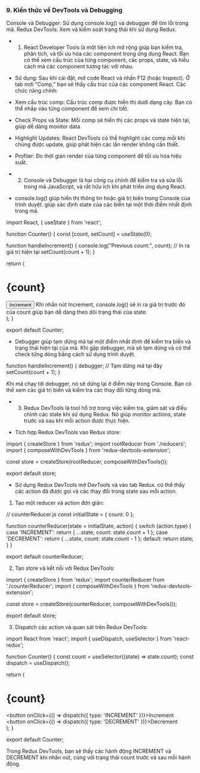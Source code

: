 ### 9. Kiến thức về DevTools và Debugging

Console và Debugger: Sử dụng console.log() và debugger để tìm lỗi trong mã.
Redux DevTools: Xem và kiểm soát trạng thái khi sử dụng Redux.

* 1. React Developer Tools là một tiện ích mở rộng giúp bạn kiểm tra, phân tích, và tối ưu hóa các component trong ứng dụng React. Bạn có thể xem cấu trúc của từng component, các props, state, và hiểu cách mà các component tương tác với nhau.

- Sử dụng: Sau khi cài đặt, mở code React và nhấn F12 (hoặc Inspect). Ở tab mới "Comp," bạn sẽ thấy cấu trúc của các component React. Các chức năng chính:

- Xem cấu trúc comp: Cấu trúc comp được hiển thị dưới dạng cây. Bạn có thể nhấp vào từng component để xem chi tiết.
- Check Props và State: Mỗi comp sẽ hiển thị các props và state hiện tại, giúp dễ dàng monitor data
- Highlight Updates: React DevTools có thể highlight các comp mỗi khi chúng được update, giúp phát hiện các lần render không cần thiết.
- Profiler: Đo thời gian render của từng component để tối ưu hóa hiệu suất.

* 2. Console và Debugger là hai công cụ chính để kiểm tra và sửa lỗi trong mã JavaScript, và rất hữu ích khi phát triển ứng dụng React.

- console.log() giúp hiển thị thông tin hoặc giá trị biến trong Console của trình duyệt. giúp xác định state của các biến tại một thời điểm nhất định trong mã.

import React, { useState } from 'react';

function Counter() {
  const [count, setCount] = useState(0);

  function handleIncrement() {
    console.log("Previous count:", count); // In ra giá trị hiện tại
    setCount(count + 1);
  }

  return (
    <div>
      <h1>{count}</h1>
      <button onClick={handleIncrement}>Increment</button>
      Khi nhấn nút Increment, console.log() sẽ in ra giá trị trước đó của count giúp bạn dễ dàng theo dõi trạng thái của state.
    </div>
  );
}

export default Counter;

- Debugger giúp tạm dừng mã tại một điểm nhất định để kiểm tra biến và trạng thái hiện tại của mã. Khi gặp debugger, mã sẽ tạm dừng và có thể check từng dòng bằng cách sử dụng trình duyệt.

function handleIncrement() {
  debugger; // Tạm dừng mã tại đây
  setCount(count + 1);
}

Khi mã chạy tới debugger, nó sẽ dừng lại ở điểm này trong Console. Bạn có thể xem các giá trị biến và kiểm tra các thay đổi từng dòng mã.

* 3. Redux DevTools là tool hỗ trợ trong việc kiểm tra, giám sát và điều chỉnh các state khi sử dụng Redux. Nó giúp monitor actions, state trước và sau khi mỗi action được thực hiện.

- Tích hợp Redux DevTools vào Redux store:

import { createStore } from 'redux';
import rootReducer from './reducers';
import { composeWithDevTools } from 'redux-devtools-extension';

const store = createStore(rootReducer, composeWithDevTools());

export default store;

- Sử dụng Redux DevTools mở DevTools và vào tab Redux. có thể thấy các action đã được gọi và các thay đổi trong state sau mỗi action.

1. Tạo một reducer và action đơn giản:

// counterReducer.js
const initialState = { count: 0 };

function counterReducer(state = initialState, action) {
  switch (action.type) {
    case 'INCREMENT':
      return { ...state, count: state.count + 1 };
    case 'DECREMENT':
      return { ...state, count: state.count - 1 };
    default:
      return state;
  }
}

export default counterReducer;

2. Tạo store và kết nối với Redux DevTools:

import { createStore } from 'redux';
import counterReducer from './counterReducer';
import { composeWithDevTools } from 'redux-devtools-extension';

const store = createStore(counterReducer, composeWithDevTools());

export default store;

3. Dispatch các action và quan sát trên Redux DevTools:

import React from 'react';
import { useDispatch, useSelector } from 'react-redux';

function Counter() {
  const count = useSelector((state) => state.count);
  const dispatch = useDispatch();

  return (
    <div>
      <h1>{count}</h1>
      <button onClick={() => dispatch({ type: 'INCREMENT' })}>Increment</button>
      <button onClick={() => dispatch({ type: 'DECREMENT' })}>Decrement</button>
    </div>
  );
}

export default Counter;

Trong Redux DevTools, bạn sẽ thấy các hành động INCREMENT và DECREMENT khi nhấn nút, cùng với trạng thái count trước và sau mỗi hành động.
